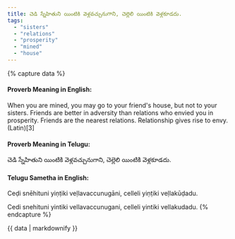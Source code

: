 ```yaml
---
title: చెడి స్నేహితుని యింటికి వెళ్లవచ్చునుగాని, చెల్లెలి యింటికి వెళ్లకూడదు.
tags:
  - "sisters"
  - "relations"
  - "prosperity"
  - "mined"
  - "house"
---
```


{% capture data %}
#### Proverb Meaning in English:
When you are mined, you may go to your friend's house, but not to your sisters.
Friends are better in adversity than relations who envied you in prosperity.
Friends are the nearest relations.
Relationship gives rise to envy. (Latin)[3]

#### Proverb Meaning in Telugu:
చెడి స్నేహితుని యింటికి వెళ్లవచ్చునుగాని, చెల్లెలి యింటికి వెళ్లకూడదు.

#### Telugu Sametha in English:
Ceḍi snēhituni yiṇṭiki veḷlavaccunugāni, celleli yiṇṭiki veḷlakūḍadu.

Cedi snehituni yintiki vellavaccunugani, celleli yintiki vellakudadu.
{% endcapture %}

{{ data | markdownify }}

